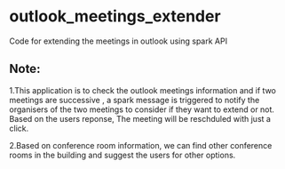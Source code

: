 # outlook_meetings_extender
Code for extending the meetings in outlook using spark API

Note:
---------
1.This application is to check the outlook meetings information and if two meetings are successive , a spark message is triggered to notify the organisers of the two meetings to consider if they want to extend or not.
Based on the users reponse, The meeting will be reschduled with just a click.

2.Based on conference room information, we can find other conference rooms in the building and suggest the users for other options.




